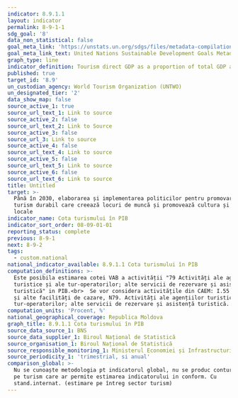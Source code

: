 ```yaml
---
indicator: 8.9.1.1
layout: indicator
permalink: 8-9-1-1
sdg_goal: '8'
data_non_statistical: false
goal_meta_link: 'https://unstats.un.org/sdgs/files/metadata-compilation/Metadata-Goal-8.pdf'
goal_meta_link_text: United Nations Sustainable Development Goals Metadata (PDF 526 KB)
graph_type: line
indicator_definition: Tourism direct GDP as a proportion of total GDP and in growth rate
published: true
target_id: '8.9'
un_custodian_agency: World Tourism Organization (UNTWO)
un_designated_tier: '2'
data_show_map: false
source_active_1: true
source_url_text_1: Link to source
source_active_2: false
source_url_text_2: Link to Source
source_active_3: false
source_url_3: Link to source
source_active_4: false
source_url_text_4: Link to source
source_active_5: false
source_url_text_5: Link to source
source_active_6: false
source_url_text_6: Link to source
title: Untitled
target: >-
  Până în 2030, elaborarea și implementarea politicilor pentru promovarea unui
  turism durabil care creează locuri de muncă și promovează cultura și produsele
  locale
indicator_name: Cota turismului în PIB
indicator_sort_order: 08-09-01-01
reporting_status: complete
previous: 8-9-1
next: 8-9-2
tags:
  - custom.national
national_indicator_available: 8.9.1.1 Cota turismului în PIB
computation_definitions: >-
  Este posibila estimarea cotei VAB a activității "79 Activități ale agențiilor
  turistice și ale tur-operatorilor; alte servicii de rezervare și asistență
  turistică" in PIB.<br>  Se vor considera activitățile din CAEM: I.55 Hoteluri
  și alte facilități de cazare, N79. Activități ale agențiilor turistice și ale
  tur-operatorilor; alte servicii de rezervare și asistență turistică.
computation_units: 'Procent, %'
national_geographical_coverage: Republica Moldova
graph_title: 8.9.1.1 Cota turismului în PIB
source_data_source_1: BNS
source_data_supplier_1: Biroul Național de Statistică
source_organisation_1: Biroul Național de Statistică
source_responsible_monitoring_1: Ministerul Economiei și Infrastructurii
source_periodicity_1: 'trimestrial, si anual'
comparison_global: >-
  Nu se cunoaște metodologia pt indicatorul global, nu se produc conturi satelit
  pe turism care ar permite estimarea indicatorului in conform. Cu
  stand.internat. (estimare pe întreg sector turism)
---
```

